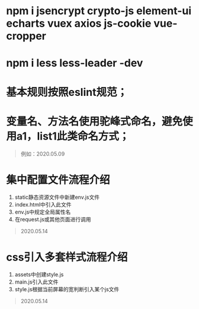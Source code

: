 # npm i jsencrypt crypto-js element-ui echarts vuex axios js-cookie vue-cropper
# npm i less less-leader -dev

# 基本规则按照eslint规范；
# 变量名、方法名使用驼峰式命名，避免使用a1，list1此类命名方式；
> 例如：2020.05.09

# 集中配置文件流程介绍
1. static静态资源文件中新建env.js文件
2. index.html中引入此文件
3. env.js中规定全局属性名
4. 在request.js或其他页面进行调用
> 2020.05.14

# css引入多套样式流程介绍
1. assets中创建style.js
2. main.js引入此文件
3. style.js根据当前屏幕的宽判断引入某个js文件
> 2020.05.14
